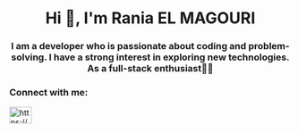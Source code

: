 <h1 align="center">Hi 👋, I'm Rania EL MAGOURI</h1>
<h3 align="center">I am a developer who is passionate about coding and problem-solving. I have a strong interest in exploring new technologies. As a full-stack enthusiast👨‍💻</h3>
<h3 align="left">Connect with me:</h3>
<p align="left">
<a href="https://linkedin.com/in/https://www.linkedin.com/in/rania-el-magouri-554a79202/" target="blank"><img align="center" src="https://raw.githubusercontent.com/rahuldkjain/github-profile-readme-generator/master/src/images/icons/Social/linked-in-alt.svg" alt="https://www.linkedin.com/in/rania-el-magouri-554a79202/" height="30" width="40" /></a>
</p>

